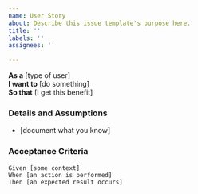 ```yaml
---
name: User Story
about: Describe this issue template's purpose here.
title: ''
labels: ''
assignees: ''

---
```


**As a** [type of user]  
**I want to** [do something]  
**So that** [I get this benefit]
   
 ### Details and Assumptions
 * [document what you know]
   
 ### Acceptance Criteria  
   
```gherkin
Given [some context]
When [an action is performed]
Then [an expected result occurs]
